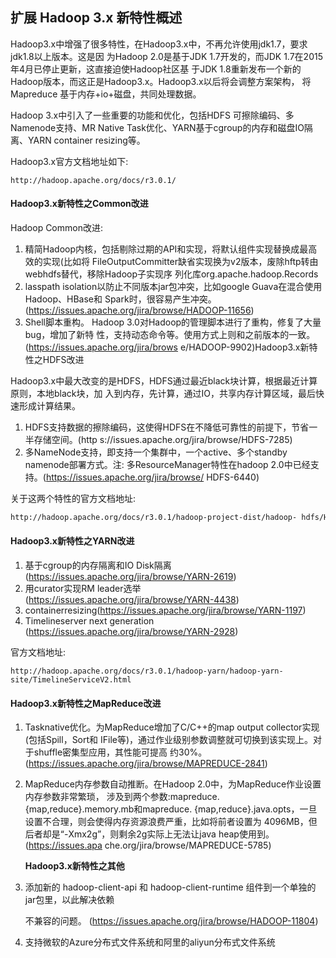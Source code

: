 ## **扩展** **Hadoop 3.x** **新特性概述**

Hadoop3.x中增强了很多特性，在Hadoop3.x中，不再允许使用jdk1.7，要求jdk1.8以上版本。这是因 为Hadoop 2.0是基于JDK 1.7开发的，而JDK 1.7在2015年4月已停止更新，这直接迫使Hadoop社区基 于JDK 1.8重新发布一个新的Hadoop版本，而这正是Hadoop3.x。Hadoop3.x以后将会调整方案架构， 将Mapreduce 基于内存+io+磁盘，共同处理数据。

Hadoop 3.x中引入了一些重要的功能和优化，包括HDFS 可擦除编码、多Namenode支持、MR Native Task优化、YARN基于cgroup的内存和磁盘IO隔离、YARN container resizing等。

Hadoop3.x官方文档地址如下:

```http
http://hadoop.apache.org/docs/r3.0.1/
```

#### **Hadoop3.x新特性之Common改进**

Hadoop Common改进:

1. 精简Hadoop内核，包括剔除过期的API和实现，将默认组件实现替换成最高效的实现(比如将 FileOutputCommitter缺省实现换为v2版本，废除hftp转由webhdfs替代，移除Hadoop子实现序 列化库org.apache.hadoop.Records
2. lasspath isolation以防止不同版本jar包冲突，比如google Guava在混合使用Hadoop、HBase和 Spark时，很容易产生冲突。(https://issues.apache.org/jira/browse/HADOOP-11656)
3. Shell脚本重构。 Hadoop 3.0对Hadoop的管理脚本进行了重构，修复了大量bug，增加了新特 性，支持动态命令等。使用方式上则和之前版本的一致。(https://issues.apache.org/jira/brows e/HADOOP-9902)Hadoop3.x新特性之HDFS改进

Hadoop3.x中最大改变的是HDFS，HDFS通过最近black块计算，根据最近计算原则，本地black块，加 入到内存，先计算，通过IO，共享内存计算区域，最后快速形成计算结果。

1. HDFS支持数据的擦除编码，这使得HDFS在不降低可靠性的前提下，节省一半存储空间。(http s://issues.apache.org/jira/browse/HDFS-7285)
2. 多NameNode支持，即支持一个集群中，一个active、多个standby namenode部署方式。注: 多ResourceManager特性在hadoop 2.0中已经支持。(https://issues.apache.org/jira/browse/ HDFS-6440)

关于这两个特性的官方文档地址:

```html
http://hadoop.apache.org/docs/r3.0.1/hadoop-project-dist/hadoop- hdfs/HDFSErasureCoding.html http://hadoop.apache.org/docs/r3.0.1/hadoop-project-dist/hadoop- hdfs/HDFSHighAvailabilityWithQJM.html
```

#### **Hadoop3.x新特性之YARN改进**

1. 基于cgroup的内存隔离和IO Disk隔离(https://issues.apache.org/jira/browse/YARN-2619) 
2. 用curator实现RM leader选举(https://issues.apache.org/jira/browse/YARN-4438)
3. containerresizing(https://issues.apache.org/jira/browse/YARN-1197)
4. Timelineserver next generation (https://issues.apache.org/jira/browse/YARN-2928)

官方文档地址:

```http
http://hadoop.apache.org/docs/r3.0.1/hadoop-yarn/hadoop-yarn- site/TimelineServiceV2.html
```

#### **Hadoop3.x新特性之MapReduce改进**

1. Tasknative优化。为MapReduce增加了C/C++的map output collector实现(包括Spill，Sort和 IFile等)，通过作业级别参数调整就可切换到该实现上。对于shuffle密集型应用，其性能可提高 约30%。(https://issues.apache.org/jira/browse/MAPREDUCE-2841)

2. MapReduce内存参数自动推断。在Hadoop 2.0中，为MapReduce作业设置内存参数非常繁琐， 涉及到两个参数:mapreduce.{map,reduce}.memory.mb和mapreduce. {map,reduce}.java.opts，一旦设置不合理，则会使得内存资源浪费严重，比如将前者设置为 4096MB，但后者却是“-Xmx2g”，则剩余2g实际上无法让java heap使用到。(https://issues.apa che.org/jira/browse/MAPREDUCE-5785)

   **Hadoop3.x新特性之其他**

3. 添加新的 hadoop-client-api 和 hadoop-client-runtime 组件到一个单独的jar包里，以此解决依赖

   不兼容的问题。 (https://issues.apache.org/jira/browse/HADOOP-11804)

4. 支持微软的Azure分布式文件系统和阿里的aliyun分布式文件系统

